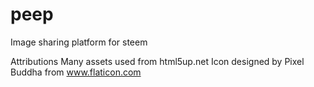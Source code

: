 # peep
Image sharing platform for steem

Attributions
Many assets used from html5up.net
Icon designed by Pixel Buddha from www.flaticon.com
